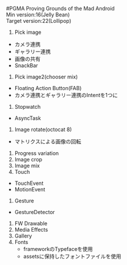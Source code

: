 #PGMA
Proving Grounds of the Mad Android  
Min version:16(Jelly Bean)  
Target version:22(Lollipop)

1. Pick image
  - カメラ連携
  - ギャラリー連携
  - 画像の共有
  - SnackBar
1. Pick image2(chooser mix)
  - Floating Action Button(FAB)
  - カメラ連携とギャラリー連携のIntentを1つに
1. Stopwatch
  - AsyncTask
1. Image rotate(octocat 8)
  - マトリクスによる画像の回転
1. Progress variation
1. Image crop
1. Image mix
1. Touch
  - TouchEvent
  - MotionEvent
1. Gesture
  - GestureDetector
1. FW Drawable
1. Media Effects
1. Gallery
1. Fonts
    - frameworkのTypefaceを使用
    - assetsに保持したフォントファイルを使用
